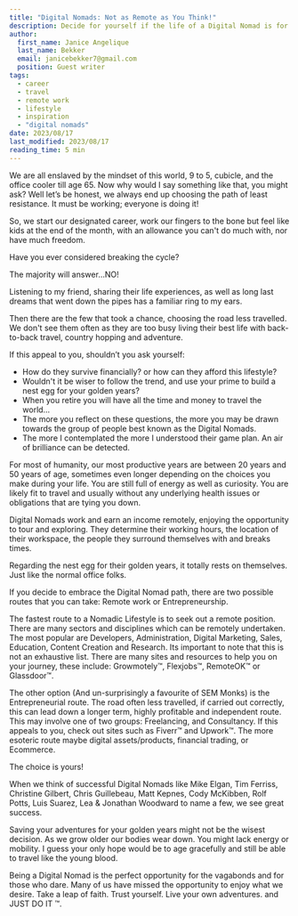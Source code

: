 ```yaml
---
title: "Digital Nomads: Not as Remote as You Think!"
description: Decide for yourself if the life of a Digital Nomad is for you.
author:
  first_name: Janice Angelique
  last_name: Bekker
  email: janicebekker7@gmail.com
  position: Guest writer
tags:
  - career
  - travel
  - remote work 
  - lifestyle
  - inspiration 
  - "digital nomads"
date: 2023/08/17
last_modified: 2023/08/17
reading_time: 5 min
---
```


We are all enslaved by the mindset of this world, 9 to 5, cubicle, and the office cooler till age 65. Now why would I say something like that, you might ask?
Well let’s be honest, we always end up choosing the path of least resistance. It must be working; everyone is doing it!

So, we start our designated career, work our fingers to the bone but feel like kids at the end of the month, with an allowance you can't do much with, nor have much freedom.

Have you ever considered breaking the cycle?

The majority will answer…NO!

Listening to my friend, sharing their life experiences, as well as long last dreams that went down the pipes has a familiar ring to my ears.

Then there are the few that took a chance, choosing the road less travelled.  We don't see them often as they are too busy living their best life with back-to-back travel, country hopping and adventure.

If this appeal to you, shouldn’t you ask yourself:

- How do they survive financially? or how can they afford this lifestyle?
- Wouldn't it be wiser to follow the trend, and use your prime to build a nest egg for your golden years?
- When you retire you will have all the time and money to travel the world…
- The more you reflect on these questions, the more you may be drawn towards the group of people best known as the Digital Nomads.
- The more I contemplated the more I understood their game plan. An air of brilliance can be detected.

For most of humanity, our most productive years are between 20 years and 50 years of age, sometimes even longer depending on the choices you make during your life. You are still full of energy as well as curiosity. You are likely fit to travel and usually without any underlying health issues or obligations that are tying you down.

Digital Nomads work and earn an income remotely, enjoying the opportunity to tour and exploring. They determine their working hours, the location of their workspace, the people they surround themselves with and breaks times.

Regarding the nest egg for their golden years, it totally rests on themselves. Just like the normal office folks.

If you decide to embrace the Digital Nomad path, there are two possible routes that you can take: Remote work or Entrepreneurship.

The fastest route to a Nomadic Lifestyle is to seek out a remote position.  There are many sectors and disciplines which can be remotely undertaken. The most popular are Developers, Administration, Digital Marketing, Sales, Education, Content Creation and Research. Its important to note that this is not an exhaustive list. There are many sites and resources to help you on your journey, these include: Growmotely™, Flexjobs™, RemoteOK™ or Glassdoor™.

The other option (And un-surprisingly a favourite of SEM Monks) is the Entrepreneurial route. The road often less travelled, if carried out correctly, this can lead down a longer term, highly profitable and independent route. This may involve one of two groups: Freelancing, and Consultancy. If this appeals to you, check out sites such as Fiverr™ and Upwork™.  The more esoteric route maybe digital assets/products, financial trading, or Ecommerce. 

The choice is yours!

When we think of successful Digital Nomads like Mike Elgan, Tim Ferriss, Christine Gilbert, Chris Guillebeau, Matt Kepnes, Cody McKibben, Rolf Potts, Luis Suarez, Lea & Jonathan Woodward to name a few, we see great success.

Saving your adventures for your golden years might not be the wisest decision. As we grow older our bodies wear down. You might lack energy or mobility. I guess your only hope would be to age gracefully and still be able to travel like the young blood.

Being a Digital Nomad is the perfect opportunity for the vagabonds and for those who dare. Many of us have missed the opportunity to enjoy what we desire. Take a leap of faith. Trust yourself. Live your own adventures. and JUST DO IT ™.
